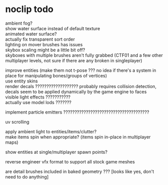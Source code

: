 # noclip todo
ambient fog?  
show water surface instead of default texture  
animated water surface?  
actually fix transparent sort order  
lighting on mover brushes has issues  
skybox scaling might be a little bit off?  
skyboxes with multiple brushes aren't fully grabbed (CTF01 and a few other multiplayer levels, not sure if there are any broken in singleplayer)  

improve entities (make them not t-pose ??? no idea if there's a system in place for manipulating bones/groups of vertices)  
use entity skins  
render decals ??????????????????? probably requires collision detection, decals seem to be applied dynamically by the game engine to faces  
visible light effects ???????????  
actually use model lods ???????  

implement particle emitters ??????????????????????????????????????  

uv scrolling  

apply ambient light to entities/items/clutter?  
make items spin when appropriate? (items spin in-place in multiplayer maps)  

show entities at single/multiplayer spawn points?  

reverse engineer vfx format to support all stock game meshes  

are detail brushes included in baked geometry ??? [looks like yes, don't need to do anything]  
